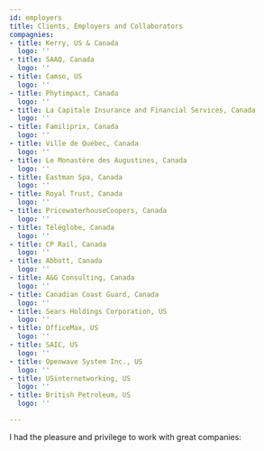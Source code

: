 ```yaml
---
id: employers
title: Clients, Employers and Collaborators
compagnies:
- title: Kerry, US & Canada
  logo: ''
- title: SAAQ, Canada
  logo: ''
- title: Camso, US
  logo: ''
- title: Phytimpact, Canada
  logo: ''
- title: La Capitale Insurance and Financial Services, Canada
  logo: ''
- title: Familiprix, Canada
  logo: ''
- title: Ville de Québec, Canada
  logo: ''
- title: Le Monastère des Augustines, Canada
  logo: ''
- title: Eastman Spa, Canada
  logo: ''
- title: Royal Trust, Canada
  logo: ''
- title: PricewaterhouseCoopers, Canada
  logo: ''
- title: Téléglobe, Canada
  logo: ''
- title: CP Rail, Canada
  logo: ''
- title: Abbott, Canada
  logo: ''
- title: A&G Consulting, Canada
  logo: ''
- title: Canadian Coast Guard, Canada
  logo: ''
- title: Sears Holdings Corporation, US
  logo: ''
- title: OfficeMax, US
  logo: ''
- title: SAIC, US
  logo: ''
- title: Openwave System Inc., US
  logo: ''
- title: USinternetworking, US
  logo: ''
- title: British Petroleum, US
  logo: ''

---
```

I had the pleasure and privilege to work with great companies: